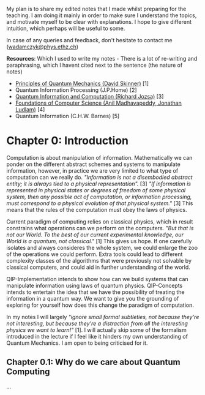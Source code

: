 My plan is to share my edited notes that I made whilst preparing for the teaching. I am doing it mainly in order to make sure I understand the topics, and motivate myself to be clear with explanations. I hope to give different intuition, which perhaps will be useful to some. 

In case of any queries and feedback, don't hesitate to contact me (wadamczyk@phys.ethz.ch)

**Resources**: Which I used to write my notes - There is a lot of re-writing and paraphrasing, which I havent cited next to the sentence (the nature of notes)

- [Principles of Quantum Mechanics (David Skinner)](https://www.damtp.cam.ac.uk/user/dbs26/PQM.html) [1]
- Quantum Information Processing (J.P.Home) [2]
- [Quantum Information and Computation (Richard Jozsa)](https://www.qi.damtp.cam.ac.uk/files/PartIIIQC/Part%202%20QIC%20lecturenotes.pdf) [3]
- [Foundations of Computer Science (Anil Madhavapeddy, Jonathan Ludlam)](https://www.cl.cam.ac.uk/teaching/2324/FoundsCS/focs-202324-v1.5.pdf) [4]
- Quantum Information (C.H.W. Barnes) [5]

# Chapter 0: Introduction
Computation is about manipulation of information. Mathematically we can ponder on the different abstract schemes and systems to manipulate information, however, in practice we are very limited to what type of computation can we really do. _"Information is not a disembodied abstract entity; it is always tied to a physical representation"._ [3] _"If information is represented in physical states or degrees of freedom of some physical system, then any possible act of computation, or information processing, must correspond to a physical evolution of that physical system."_ [3] This means that the rules of the computation must obey the laws of physics.

Current paradigm of computing relies on classical physics, which in result constrains what operations can we perform on the computers. _"But that is not our World. To the best of our current experimental knowledge, our World is a quantum, not classical."_ [1] This gives us hope. If one carefully isolates and always consideres the whole system, we could enlarge the zoo of the operations we could perform. Extra tools could lead to different complexity classes of the algorithms that were previously not solvable by classical computers, and could aid in further understanding of the world. 

QIP-Implementation intends to show how can we build systems that can manipulate information using laws of quantum physics. QIP-Concepts intends to entertain the idea that we have the possibility of treating the information in a quantum way. We want to give you the grounding of exploring for yourself how does this change the paradigm of computation.

In my notes I will largely _"ignore small formal subtleties, not because they're not interesting, but because they're a distraction from all the interesting physics we want to learn!"_ [1]. I will actually skip some of the formalism introduced in the lecture if I feel like it hinders my own understanding of Quantum Mechanics. I am open to being criticised for it. 

## Chapter 0.1: Why do we care about Quantum Computing
...